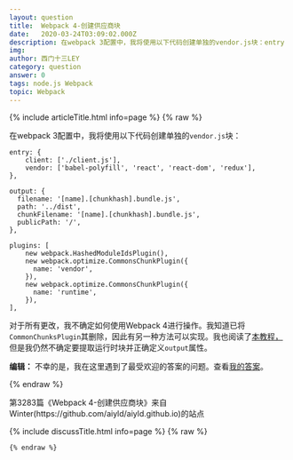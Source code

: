 ```yaml
---
layout: question
title:  Webpack 4-创建供应商块
date:   2020-03-24T03:09:02.000Z
description: 在webpack 3配置中，我将使用以下代码创建单独的vendor.js块：entry  {    client  \['./client.js'\],...
img: 
author: 西门十三LEY
category: question
answer: 0
tags: node.js Webpack
topic: Webpack
---
```

<div class="article-root">
  <div class="article">
    {% include articleTitle.html info=page %}
    {% raw %}
    <div class="article-content"><p><font style="vertical-align: inherit;"><font style="vertical-align: inherit;">在webpack 3配置中，我将使用以下代码创建单独的</font></font><code>vendor.js</code><font style="vertical-align: inherit;"><font style="vertical-align: inherit;">块：</font></font></p>

<pre><code>entry: {<font></font>
    client: ['./client.js'],<font></font>
    vendor: ['babel-polyfill', 'react', 'react-dom', 'redux'],<font></font>
},<font></font>
<font></font>
output: {<font></font>
  filename: '[name].[chunkhash].bundle.js',<font></font>
  path: '../dist',<font></font>
  chunkFilename: '[name].[chunkhash].bundle.js',<font></font>
  publicPath: '/',<font></font>
},<font></font>
<font></font>
plugins: [<font></font>
    new webpack.HashedModuleIdsPlugin(),<font></font>
    new webpack.optimize.CommonsChunkPlugin({<font></font>
      name: 'vendor',<font></font>
    }),<font></font>
    new webpack.optimize.CommonsChunkPlugin({<font></font>
      name: 'runtime',<font></font>
    }),<font></font>
],<font></font>
</code></pre>

<p><font style="vertical-align: inherit;"><font style="vertical-align: inherit;">对于所有更改，我不确定如何使用Webpack 4进行操作。我知道已将</font></font><code>CommonChunksPlugin</code><font style="vertical-align: inherit;"><font style="vertical-align: inherit;">其删除，因此有另一种方法可以实现。</font><font style="vertical-align: inherit;">我也阅读了</font></font><a href="https://gist.github.com/sokra/1522d586b8e5c0f5072d7565c2bee693" rel="noreferrer"><font style="vertical-align: inherit;"><font style="vertical-align: inherit;">本教程，</font></font></a><font style="vertical-align: inherit;"><font style="vertical-align: inherit;">但是我仍然不确定要提取运行时块并正确定义</font></font><code>output</code><font style="vertical-align: inherit;"><font style="vertical-align: inherit;">属性。</font></font></p>

<p><strong><font style="vertical-align: inherit;"><font style="vertical-align: inherit;">编辑：</font></font></strong><font style="vertical-align: inherit;"><font style="vertical-align: inherit;"> 
不幸的是，我在这里遇到了最受欢迎的答案的问题。</font><font style="vertical-align: inherit;">查看</font></font><a href="https://stackoverflow.com/a/48986526/4443323"><font style="vertical-align: inherit;"><font style="vertical-align: inherit;">我的答案</font></font></a><font style="vertical-align: inherit;"><font style="vertical-align: inherit;">。</font></font></p></div>
    {% endraw %}
  </div>
  <p class="winter_mark">第3283篇《Webpack 4-创建供应商块》来自Winter(https://github.com/aiyld/aiyld.github.io)的站点</p>
  <div class="discuss-wrapper">
    {% include discussTitle.html info=page %}
    {% raw %}
    
    {% endraw %}
  </div>
<div>
